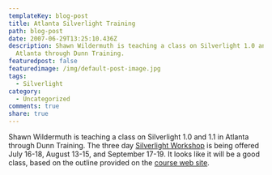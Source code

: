 ```yaml
---
templateKey: blog-post
title: Atlanta Silverlight Training
path: blog-post
date: 2007-06-29T13:25:10.436Z
description: Shawn Wildermuth is teaching a class on Silverlight 1.0 and 1.1 in
  Atlanta through Dunn Training.
featuredpost: false
featuredimage: /img/default-post-image.jpg
tags:
  - Silverlight
category:
  - Uncategorized
comments: true
share: true
---
```

<!--StartFragment-->

Shawn Wildermuth is teaching a class on Silverlight 1.0 and 1.1 in Atlanta through Dunn Training. The three day [Silverlight Workshop](http://www.dunntraining.com/SilverlightTraining.htm) is being offered July 16-18, August 13-15, and September 17-19. It looks like it will be a good class, based on the outline provided on the [course web site](http://www.dunntraining.com/SilverlightTraining.htm).

<!--EndFragment-->